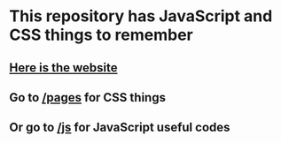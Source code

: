 # This repository has JavaScript and CSS things to remember

## [Here is the website](https://guilherme-monte.github.io/Interesting-things "Click me")

## Go to [/pages](https://guilherme-monte.github.io/Interesting-things/pages) for CSS things
## Or go to [/js](https://guilherme-monte.github.io/Interesting-things/js) for JavaScript useful codes